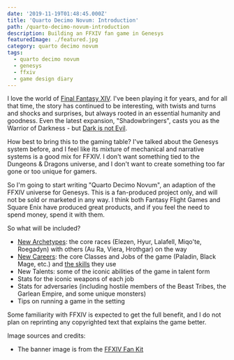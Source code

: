 ```yaml
---
date: '2019-11-19T01:48:45.000Z'
title: 'Quarto Decimo Novum: Introduction'
path: /quarto-decimo-novum-introduction
description: Building an FFXIV fan game in Genesys
featuredImage: ./featured.jpg
category: quarto decimo novum
tags:
  - quarto decimo novum
  - genesys
  - ffxiv
  - game design diary
---
```

    


I love the world of [Final Fantasy XIV](https://www.finalfantasyxiv.com/). I've been playing it for years, and for all that time, the story has continued to be interesting, with twists and turns and shocks and surprises, but always rooted in an essential humanity and goodness. Even the latest expansion, "Shadowbringers", casts you as the Warrior of Darkness - but [Dark is not Evil](https://tvtropes.org/pmwiki/pmwiki.php/Main/DarkIsNotEvil).

How best to bring this to the gaming table? I've talked about the Genesys system before, and I feel like its mixture of mechanical and narrative systems is a good mix for FFXIV. I don't want something tied to the Dungeons & Dragons universe, and I don't want to create something too far gone or too unique for gamers.

So I'm going to start writing "Quarto Decimo Novum", an adaption of the FFXIV universe for Genesys. This is a fan-produced project only, and will not be sold or marketed in any way. I think both Fantasy Flight Games and Square Enix have produced great products, and if you feel the need to spend money, spend it with them.

So what will be included?

* [New Archetypes](/quarto-decimo-novum-archetypes/): the core races (Elezen, Hyur, Lalafell, Miqo'te, Roegadyn) with others (Au Ra, Viera, Hrothgar) on the way
* [New Careers](/quarto-decimo-novum-careers/): the core Classes and Jobs of the game (Paladin, Black Mage, etc.) and [the skills](/quarto-decimo-novum-skills/) they use
* New Talents: some of the iconic abilities of the game in talent form
* Stats for the iconic weapons of each job
* Stats for adversaries (including hostile members of the Beast Tribes, the Garlean Empire, and some unique monsters)
* Tips on running a game in the setting

Some familiarity with FFXIV is expected to get the full benefit, and I do not plan on reprinting any copyrighted text that explains the game better.

Image sources and credits:

* The banner image is from the [FFXIV Fan Kit](https://na.finalfantasyxiv.com/lodestone/special/fankit/twitter_kit/)


    